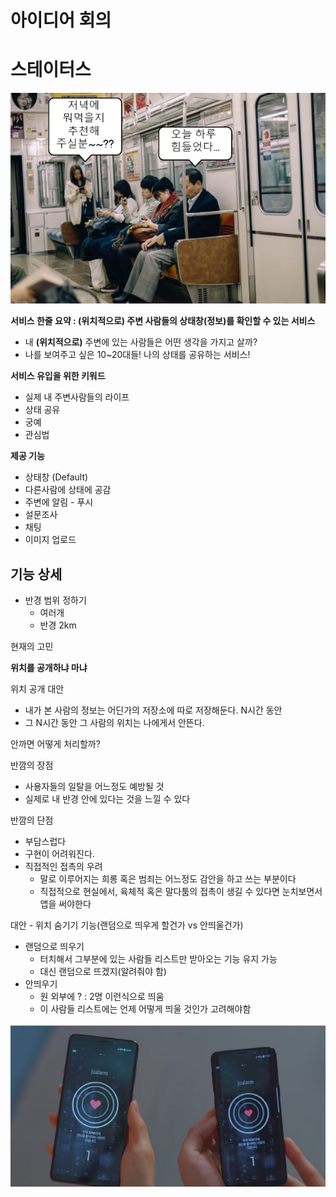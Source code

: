 # 아이디어 회의

# 스테이터스

![image-20211020233552543](idea.assets/image-20211020233552543.png)

**서비스 한줄 요약 : (위치적으로) 주변 사람들의 상태창(정보)를 확인할 수 있는 서비스**

- 내 **(위치적으로)** 주변에 있는 사람들은 어떤 생각을 가지고 살까?
- 나를 보여주고 싶은 10~20대들! 나의 상태를 공유하는 서비스!

**서비스 유입을 위한 키워드**

- 실제 내 주변사람들의 라이프
- 상태 공유
- 궁예
- 관심법

**제공 기능**

- 상태창 (Default)
- 다른사람에 상태에 공감
- 주변에 알림 - 푸시
- 설문조사
- 채팅
- 이미지 업로드

## **기능 상세**

- 반경 범위 정하기
  - 여러개
  - 반경 2km

현재의 고민

**위치를 공개하냐 마냐**

위치 공개 대안

- 내가 본 사람의 정보는 어딘가의 저장소에 따로 저장해둔다. N시간 동안
- 그 N시간 동안 그 사람의 위치는 나에게서 안뜬다.

안까면 어떻게 처리할까?

반깜의 장점

- 사용자들의 일탈을 어느정도 예방될 것
- 실제로 내 반경 안에 있다는 것을 느낄 수 있다

반깜의 단점

- 부담스럽다
- 구현이 어려워진다.
- 직접적인 접촉의 우려
  - 말로 이루어지는 희롱 혹은 범죄는 어느정도 감안을 하고 쓰는 부분이다
  - 직접적으로 현실에서, 육체적 혹은 말다툼의 접촉이 생길 수 있다면 눈치보면서 앱을 써야한다

대안 - 위치 숨기기 기능(랜덤으로 띄우게 할건가 vs 안띄울건가)

- 랜덤으로 띄우기
  - 터치해서 그부분에 있는 사람들 리스트만 받아오는 기능 유지 가능
  - 대신 랜덤으로 뜨겠지(알려줘야 함)
- 안띄우기
  - 원 외부에 ? : 2명 이런식으로 띄움
  - 이 사람들 리스트에는 언제 어떻게 띄울 것인가 고려해야함

![image-20211020233721649](idea.assets/image-20211020233721649.png)